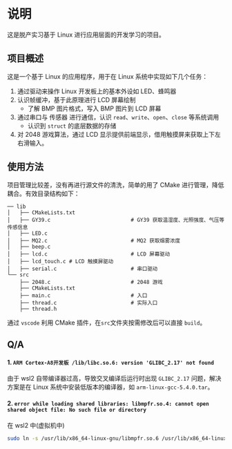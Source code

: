 # 说明
这是脱产实习基于 Linux 进行应用层面的开发学习的项目。

## 项目概述
这是一个基于 Linux 的应用程序，用于在 Linux 系统中实现如下几个任务：
1. 通过驱动来操作 Linux 开发板上的基本外设如 LED、蜂鸣器
2. 认识帧缓冲，基于此原理进行 LCD 屏幕绘制
    - 了解 BMP 图片格式，写入 BMP 图片到 LCD 屏幕
3. 通过串口与 传感器 进行通信，认识 `read`、`write`、`open`、`close` 等系统调用
    - 认识到 `struct` 的底层数据的存储
4. 对 2048 游戏算法，通过 LCD 显示提供前端显示，借用触摸屏来获取上下左右滑输入。

## 使用方法
项目管理比较差，没有再进行源文件的清洗，简单的用了 CMake 进行管理，降低耦合。有效目录结构如下：
```
── lib
│   ├── CMakeLists.txt
│   ├── GY39.c                          # GY39 获取温湿度、光照强度、气压等传感信息
│   ├── LED.c   
│   ├── MQ2.c                           # MQ2 获取烟雾浓度
│   ├── beep.c
│   ├── lcd.c                           # LCD 屏幕驱动
│   ├── lcd_touch.c # LCD 触摸屏驱动
│   ├── serial.c                        # 串口驱动
└── src
    ├── 2048.c                          # 2048 游戏
    ├── CMakeLists.txt
    ├── main.c                          # 入口
    ├── thread.c                        # 实际入口
    ├── thread.h
```
通过 `vscode` 利用 CMake 插件，在`src`文件夹按需修改后可以直接 `build`。

## Q/A

#### 1. `ARM Cortex-A8开发板 /lib/libc.so.6: version 'GLIBC_2.17' not found`
 由于 wsl2 自带编译器过高，导致交叉编译后运行时出现 `GLIBC_2.17` 问题，解决方案是在 Linux 系统中安装低版本的编译器，如 `arm-linux-gcc-5.4.0.tar`。


#### 2. `error while loading shared libraries: libmpfr.so.4: cannot open shared object file: No such file or directory`
在 wsl2 中(虚拟机中)
```bash 
sudo ln -s /usr/lib/x86_64-linux-gnu/libmpfr.so.6 /usr/lib/x86_64-linux-gnu/libmpfr.so.4
```